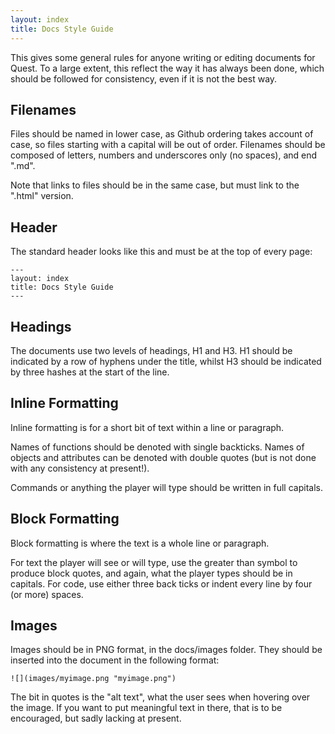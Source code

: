 ```yaml
---
layout: index
title: Docs Style Guide
---
```



This gives some general rules for anyone writing or editing documents for Quest. To a large extent, this reflect the way it has always been done, which should be followed for consistency, even if it is not the best way.


Filenames
---------

Files should be named in lower case, as Github ordering takes account of case, so files starting with a capital will be out of order. Filenames should be composed of letters, numbers and underscores only (no spaces), and end ".md".

Note that links to files should be in the same case, but must link to the ".html" version.


Header
-----

The standard header looks like this and must be at the top of every page:

```
---
layout: index
title: Docs Style Guide
---
```

Headings
--------

The documents use two levels of headings, H1 and H3. H1 should be indicated by a row of hyphens under the title, whilst H3 should be indicated by three hashes at the start of the line.


Inline Formatting
----------

Inline formatting is for a short bit of text within a line or paragraph.

Names of functions should be denoted with single backticks. Names of objects and attributes can be denoted with double quotes (but is not done with any consistency at present!).

Commands or anything the player will type should be written in full capitals.


Block Formatting
----------

Block formatting is where the text is a whole line or paragraph.

For text the player will see or will type, use the greater than symbol to produce block quotes, and again, what the player types should be in capitals. For code, use either three back ticks or indent every line by four (or more) spaces.




Images
------

Images should be in PNG format, in the docs/images folder. They should be inserted into the document in the following format:

```
![](images/myimage.png "myimage.png")
```

The bit in quotes is the "alt text", what the user sees when hovering over the image. If you want to put meaningful text in there, that is to be encouraged, but sadly lacking at present.